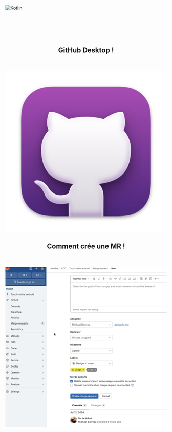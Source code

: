 ![Kotlin](https://img.shields.io/badge/kotlin-%237F52FF.svg?style=for-the-badge&logo=kotlin&logoColor=white)


<br><br><br><br>


<div align="center">
        <h2> GitHub Desktop ! </h2><br><br>
        <img src="./git.png">
</div>

<div align="center">
        <h2> Comment crée une MR ! </h2><br><br>
        <img src="./mr.png">
</div>






